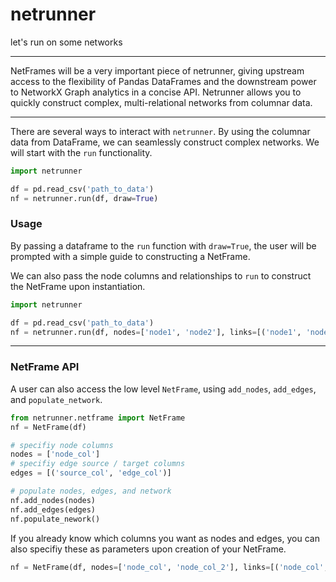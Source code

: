 # netrunner
let's run on some networks

---
NetFrames will be a very important piece of netrunner, giving upstream access to the flexibility of Pandas DataFrames and the downstream power to NetworkX Graph analytics in a concise API.
Netrunner allows you to quickly construct complex, multi-relational networks from columnar data.

---

There are several ways to interact with `netrunner`. By using the columnar data from DataFrame,
we can seamlessly construct complex networks.
We will start with the `run` functionality.

```python
import netrunner

df = pd.read_csv('path_to_data')
nf = netrunner.run(df, draw=True)
```

### Usage

By passing a dataframe to the `run` function with `draw=True`,
the user will be prompted with a simple guide to constructing a NetFrame.

We can also pass the node columns and relationships to `run` to construct the NetFrame upon instantiation.

```python
import netrunner

df = pd.read_csv('path_to_data')
nf = netrunner.run(df, nodes=['node1', 'node2'], links=[('node1', 'node2')])
```

---

### NetFrame API

A user can also access the low level `NetFrame`, using `add_nodes`, `add_edges`, and `populate_network`.

```python
from netrunner.netframe import NetFrame
nf = NetFrame(df)

# specifiy node columns
nodes = ['node_col']
# specifiy edge source / target columns
edges = [('source_col', 'edge_col')]

# populate nodes, edges, and network
nf.add_nodes(nodes)
nf.add_edges(edges)
nf.populate_nework()
```

If you already know which columns you want as nodes and edges, you can also specifiy these as parameters upon creation of your NetFrame.
```python
nf = NetFrame(df, nodes=['node_col', 'node_col_2'], links=[('node_col', 'node_col2')])
```
